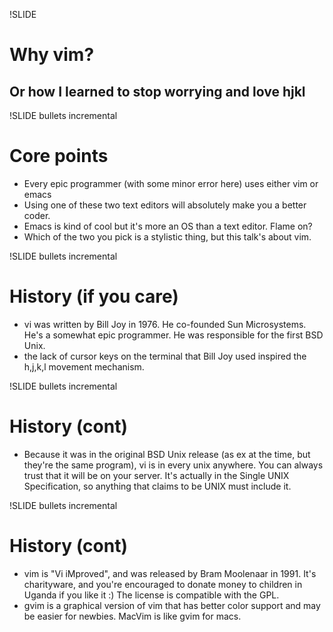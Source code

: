 !SLIDE
# Why vim? #
## Or how I learned to stop worrying and love hjkl ##

!SLIDE bullets incremental
# Core points #

* Every epic programmer (with some minor error here) uses either vim or emacs
* Using one of these two text editors will absolutely make you a better
  coder.
* Emacs is kind of cool but it's more an OS than a text editor.  Flame
  on?
* Which of the two you pick is a stylistic thing, but this talk's about
  vim.

!SLIDE bullets incremental
# History (if you care) #

* vi was written by Bill Joy in 1976.  He co-founded Sun Microsystems.
  He's a somewhat epic programmer.  He was responsible for the first BSD
  Unix.
* the lack of cursor keys on the terminal that Bill Joy used inspired
  the h,j,k,l movement mechanism.

!SLIDE bullets incremental
# History (cont) #
* Because it was in the original BSD Unix release (as ex at the time,
  but they're the same program), vi is in every unix anywhere.  You can
  always trust that it will be on your server.  It's actually in the
  Single UNIX Specification, so anything that claims to be UNIX must
  include it.

!SLIDE bullets incremental
# History (cont) #
* vim is "Vi iMproved", and was released by Bram Moolenaar in 1991.
  It's charityware, and you're encouraged to donate money to children in
  Uganda if you like it :)  The license is compatible with the GPL.
* gvim is a graphical version of vim that has better color support and
  may be easier for newbies.  MacVim is like gvim for macs.
